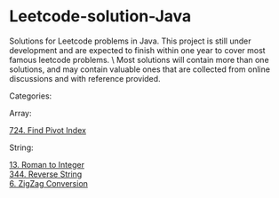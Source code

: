 # Leetcode-solution-Java
Solutions for Leetcode problems in Java. This project is still under development and are expected to finish within one year to cover most famous leetcode problems. \ Most solutions will contain more than one solutions, and may contain valuable ones that are  collected from online discussions and with reference provided.


Categories:

Array: 

[724. Find Pivot Index](Array/PivotIndex.java)

String:

[13. Roman to Integer](String/RomanToInt.java)\
[344. Reverse String](String/RomanToInt.java)\
[6. ZigZag Conversion](String/ZigZagString.java)
